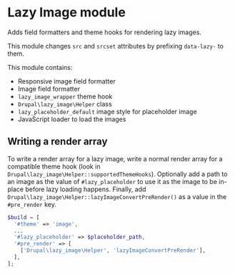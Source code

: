 # Lazy Image module

Adds field formatters and theme hooks for rendering lazy images.

This module changes `src` and  `srcset` attributes by prefixing `data-lazy-` to
them.

This module contains:

- Responsive image field formatter
- Image field formatter
- `lazy_image_wrapper` theme hook
- `Drupal\lazy_image\Helper` class
- `lazy_placeholder_default` image style for placeholder image
- JavaScript loader to load the images

## Writing a render array

To write a render array for a lazy image, write a normal render array for a
compatible theme hook (look in `Drupal\lazy_image\Helper::supportedThemeHooks`).
Optionally add a path to an image as the value of `#lazy_placeholder` to use it
as the image to be in-place before lazy loading happens. Finally, add
`Drupal\lazy_image\Helper::lazyImageConvertPreRender()` as a value in the
`#pre_render` key.

```php
$build = [
  '#theme' => 'image',
  ...
  '#lazy_placeholder' => $placeholder_path,
  '#pre_render' => [
    ['Drupal\lazy_image\Helper', 'lazyImageConvertPreRender'],
  ],
];
```

